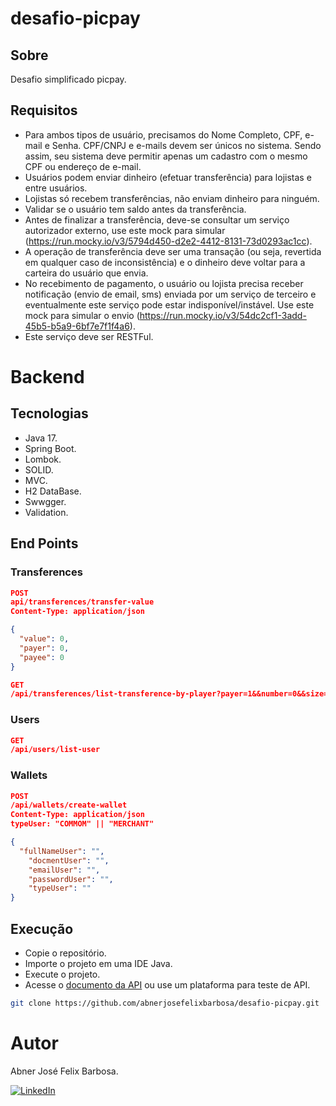 # desafio-picpay

## Sobre

Desafio simplificado picpay.

## Requisitos

- Para ambos tipos de usuário, precisamos do Nome Completo, CPF, e-mail e Senha. CPF/CNPJ e e-mails devem ser únicos no sistema. Sendo assim, seu sistema deve permitir apenas um cadastro com o mesmo CPF ou endereço de e-mail.
- Usuários podem enviar dinheiro (efetuar transferência) para lojistas e entre usuários.
- Lojistas só recebem transferências, não enviam dinheiro para ninguém.
- Validar se o usuário tem saldo antes da transferência.
- Antes de finalizar a transferência, deve-se consultar um serviço autorizador externo, use este mock para simular (https://run.mocky.io/v3/5794d450-d2e2-4412-8131-73d0293ac1cc).
- A operação de transferência deve ser uma transação (ou seja, revertida em qualquer caso de inconsistência) e o dinheiro deve voltar para a carteira do usuário que envia.
- No recebimento de pagamento, o usuário ou lojista precisa receber notificação (envio de email, sms) enviada por um serviço de terceiro e eventualmente este serviço pode estar indisponível/instável. Use este mock para simular o envio (https://run.mocky.io/v3/54dc2cf1-3add-45b5-b5a9-6bf7e7f1f4a6).
- Este serviço deve ser RESTFul.

# Backend

## Tecnologias

- Java 17.
- Spring Boot.
- Lombok.
- SOLID.
- MVC.
- H2 DataBase.
- Swwgger.
- Validation.

## End Points

### Transferences

```JSON
POST
api/transferences/transfer-value
Content-Type: application/json

{
  "value": 0,
  "payer": 0,
  "payee": 0
}

GET
/api/transferences/list-transference-by-player?payer=1&&number=0&&size=5
```

### Users

```JSON
GET
/api/users/list-user
```

### Wallets

```JSON
POST
/api/wallets/create-wallet
Content-Type: application/json
typeUser: "COMMOM" || "MERCHANT"

{
  "fullNameUser": "",
	"docmentUser": "",
	"emailUser": "",
	"passwordUser": "",
	"typeUser": ""
}
```

## Execução

- Copie o repositório.
- Importe o projeto em uma IDE Java.
- Execute o projeto.
- Acesse o [documento da API](http://localhost:8080/swagger-ui/index.html) ou use um plataforma para teste de API.

```bash
git clone https://github.com/abnerjosefelixbarbosa/desafio-picpay.git
```

# Autor

Abner José Felix Barbosa.

[![LinkedIn](https://img.shields.io/badge/LinkedIn-0077B5?style=for-the-badge&logo=linkedin&logoColor=white)](https://www.linkedin.com/in/abner-jose-feliz-barbosa/)

